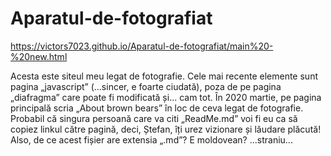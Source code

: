 # Aparatul-de-fotografiat

https://victors7023.github.io/Aparatul-de-fotografiat/main%20-%20new.html

Acesta este siteul meu legat de fotografie. Cele mai recente elemente sunt pagina „javascript” (...sincer, e foarte ciudată), poza de pe pagina „diafragma” care poate fi modificată și... cam tot. În 2020 martie, pe pagina principală scria „About brown bears” în loc de ceva legat de fotografie.
Probabil că singura persoană care va citi „ReadMe.md” voi fi eu ca să copiez linkul către pagină, deci, Ștefan, îți urez vizionare și lăudare plăcută!
Also, de ce acest fișier are extensia „.md”? E moldovean? ...straniu...
